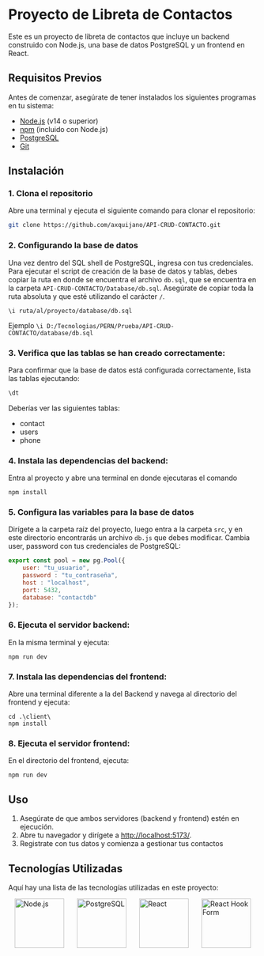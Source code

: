 # Proyecto de Libreta de Contactos

Este es un proyecto de libreta de contactos que incluye un backend construido con Node.js, una base de datos PostgreSQL y un frontend en React.

## Requisitos Previos

Antes de comenzar, asegúrate de tener instalados los siguientes programas en tu sistema:

- [Node.js](https://nodejs.org/en/download/) (v14 o superior)
- [npm](https://www.npmjs.com/get-npm) (incluido con Node.js)
- [PostgreSQL](https://www.postgresql.org/download/)
- [Git](https://git-scm.com/downloads)

## Instalación

### 1. Clona el repositorio

Abre una terminal y ejecuta el siguiente comando para clonar el repositorio:

```bash
git clone https://github.com/axquijano/API-CRUD-CONTACTO.git
```
### 2. Configurando la base de datos

Una vez dentro del SQL shell de PostgreSQL, ingresa con tus credenciales. Para ejecutar el script de creación de la base de datos y tablas, debes copiar la ruta en donde se encuentra el archivo `db.sql`, que se encuentra en la carpeta `API-CRUD-CONTACTO/Database/db.sql`. Asegúrate de copiar toda la ruta absoluta y que esté utilizando el carácter `/`.
```
\i ruta/al/proyecto/database/db.sql
```
Ejemplo 
`\i D:/Tecnologias/PERN/Prueba/API-CRUD-CONTACTO/database/db.sql`
### 3. Verifica que las tablas se han creado correctamente:

Para confirmar que la base de datos está configurada correctamente, lista las tablas ejecutando:

```bash
\dt
```
Deberías ver las siguientes tablas:

- contact
- users
- phone

### 4. Instala las dependencias del backend:

Entra al proyecto y abre una terminal en donde ejecutaras el comando
```
npm install
```
### 5. Configura las variables para la base de datos
Dirígete a la carpeta raíz del proyecto, luego entra a la carpeta `src`, y en este directorio encontrarás un archivo `db.js` que debes modificar. Cambia user, password  con tus credenciales de PostgreSQL:
```javascript
export const pool = new pg.Pool({
    user: "tu_usuario",
    password : "tu_contraseña",
    host : "localhost",
    port: 5432,
    database: "contactdb"
});
```
### 6. Ejecuta el servidor backend:

En la misma terminal y ejecuta:
```
npm run dev
```
### 7. Instala las dependencias del frontend:

Abre una terminal diferente a la del Backend y navega al directorio del frontend y ejecuta:
```
cd .\client\
npm install
```
### 8. Ejecuta el servidor frontend:

En el directorio del frontend, ejecuta:
```
npm run dev 
```
## Uso

1. Asegúrate de que ambos servidores (backend y frontend) estén en ejecución.
2. Abre tu navegador y dirígete a [http://localhost:5173/](http://localhost:5173/).
3. Registrate con tus datos y comienza a gestionar tus contactos

## Tecnologías Utilizadas

Aquí hay una lista de las tecnologías utilizadas en este proyecto:

<div style="display: flex; justify-content: space-around;">
    <img src="https://upload.wikimedia.org/wikipedia/commons/thumb/d/d9/Node.js_logo.svg/590px-Node.js_logo.svg.png" alt="Node.js" width="100" />
    <img src="https://upload.wikimedia.org/wikipedia/commons/thumb/2/29/Postgresql_elephant.svg/620px-Postgresql_elephant.svg.png" alt="PostgreSQL" width="100" />
    <img src="https://upload.wikimedia.org/wikipedia/commons/a/a7/React-icon.svg" alt="React" width="100" />
    <img src="https://react-hook-form.com/images/logo/react-hook-form-logo-only.png" alt="React Hook Form" width="100" />
</div>

